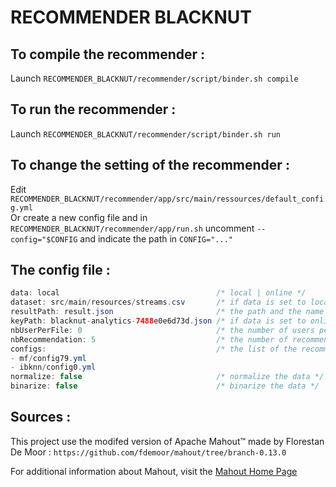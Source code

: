 # RECOMMENDER BLACKNUT

## To compile the recommender :
Launch `RECOMMENDER_BLACKNUT/recommender/script/binder.sh compile`

## To run the recommender :
Launch `RECOMMENDER_BLACKNUT/recommender/script/binder.sh run`

## To change the setting of the recommender : 
Edit `RECOMMENDER_BLACKNUT/recommender/app/src/main/ressources/default_config.yml`  
Or create a new config file and in `RECOMMENDER_BLACKNUT/recommender/app/run.sh` uncomment `--config="$CONFIG` and indicate the path in `CONFIG="..."`

## The config file : 
```java
data: local                                   /* local | online */
dataset: src/main/resources/streams.csv       /* if data is set to local, this indicates the path where to collect the datas */
resultPath: result.json                       /* the path and the name of the result file */
keyPath: blacknut-analytics-7488e0e6d73d.json /* if data is set to online, this indicates the path and the name of the key file to access to the BigQuery datas */
nbUserPerFile: 0                              /* the number of users per result file, if set to 0 all results will be store in one file */
nbRecommendation: 5                           /* the number of recommendations per users and per algorithms */
configs:                                      /* the list of the recommendation algorithms and their config file to run for each user */
- mf/config79.yml
- ibknn/config0.yml
normalize: false                              /* normalize the data */
binarize: false                               /* binarize the data */
```

## Sources : 

This project use the modifed version of Apache Mahout™ made by Florestan De Moor : 
`https://github.com/fdemoor/mahout/tree/branch-0.13.0`

For additional information about Mahout, visit the [Mahout Home Page](http://mahout.apache.org/)